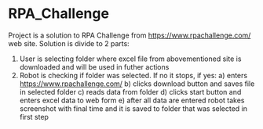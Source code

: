 # RPA_Challenge
Project is a solution to RPA Challenge from https://www.rpachallenge.com/ web site.
Solution is divide to 2 parts:
  1. User is selecting folder where excel file from abovementioned site is downloaded and will be used in futher actions
  2. Robot is checking if folder was selected. If no it stops, if yes:
    a) enters https://www.rpachallenge.com/
    b) clicks download button and saves file in selected folder
    c) reads data from folder
    d) clicks start button and enters excel data to web form
    e) after all data are entered robot takes screenshot with final time and it is saved to folder that was selected in first step
